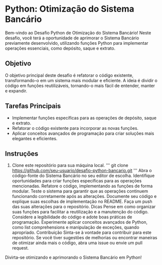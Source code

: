 # Python: Otimização do Sistema Bancário
Bem-vindo ao Desafio Python de Otimização do Sistema Bancário! Neste desafio, você terá a oportunidade de aprimorar o Sistema Bancário previamente desenvolvido, utilizando funções Python para implementar operações essenciais, como depósito, saque e extrato.

## Objetivo
O objetivo principal deste desafio é refatorar o código existente, transformando-o em um sistema mais modular e eficiente. A ideia é dividir o código em funções reutilizáveis, tornando-o mais fácil de entender, manter e expandir.

## Tarefas Principais
* Implementar funções específicas para as operações de depósito, saque e extrato.
* Refatorar o código existente para incorporar as novas funções.
* Aplicar conceitos avançados de programação para criar soluções mais elegantes e eficientes.
  
## Instruções
1. Clone este repositório para sua máquina local.
'''
git clone https://github.com/seu-usuario/desafio-python-bancario.git
'''
Abra o código-fonte do Sistema Bancário no seu editor de escolha.
Identifique oportunidades para criar funções específicas para as operações mencionadas.
Refatore o código, implementando as funções de forma modular.
Teste o sistema para garantir que as operações continuem funcionando corretamente após as alterações.
Documente seu código e explique suas escolhas de implementação no README.
Faça um push das suas alterações para o repositório.
Dicas
Pense em como organizar suas funções para facilitar a reutilização e a manutenção do código.
Considere a legibilidade do código e adote boas práticas de programação.
Experimente aplicar conceitos avançados de Python, como list comprehensions e manipulação de exceções, quando apropriado.
Contribuição
Sinta-se à vontade para contribuir para este repositório. Se você tiver sugestões de melhorias ou encontrar maneiras de otimizar ainda mais o código, abra uma issue ou envie um pull request.

Divirta-se otimizando e aprimorando o Sistema Bancário em Python!






